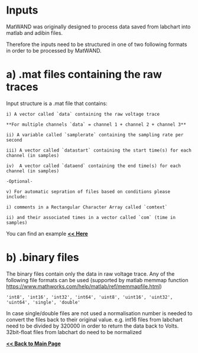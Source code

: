 # Inputs
MatWAND was originally designed to process data saved from labchart into matlab and adibin files.

Therefore the inputs need to be structured in one of two following formats in order to be processed by MatWAND.

# a) .mat files containing the raw traces
Input structure is a .mat file that contains:

    i) A vector called `data` containing the raw voltage trace 

    **For multiple channels `data` = channel 1 + channel 2 + channel 3**

    ii) A variable called `samplerate` containing the sampling rate per second 

    iii) A vector called `datastart` containing the start time(s) for each channel (in samples)

    iv)  A vector called `dataend` containing the end time(s) for each channel (in samples)

    -Optional-

    v) For automatic sepration of files based on conditions please include:

    i) comments in a Rectangular Character Array called `comtext`

    ii) and their associated times in a vector called `com` (time in samples)

You can find an example **[<< Here](/examples)**


# b) .binary files
The binary files contain only the data in raw voltage trace. Any of the following file formats can be used (supported by matlab memmap function https://www.mathworks.com/help/matlab/ref/memmapfile.html)

    'int8', 'int16', 'int32', 'int64', 'uint8', 'uint16', 'uint32', 'uint64', 'single', 'double'

In case single/double files are not used a normalisation number is needed to convert the files back to their original value.
e.g. int16 files from labchart need to be divided by 320000 in order to return the data back to Volts.
32bit-float files from labchart do need to be normalized


**[<< Back to Main Page](/README.md)**
